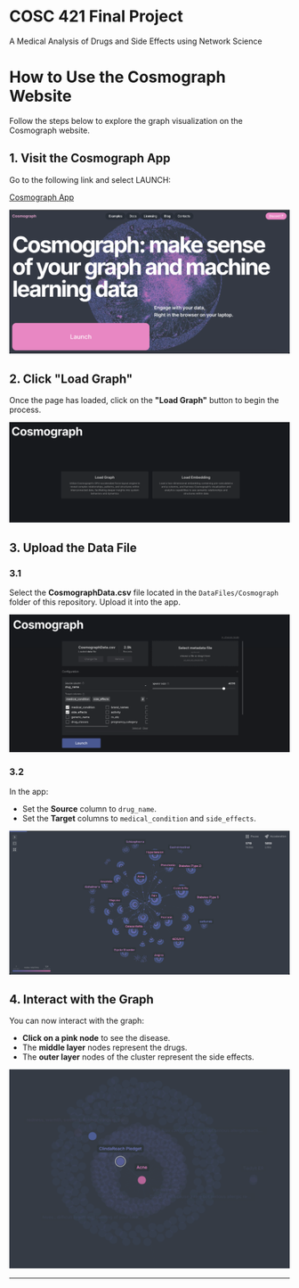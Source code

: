 # COSC 421 Final Project
A Medical Analysis of Drugs and Side Effects using Network Science

# How to Use the Cosmograph Website

Follow the steps below to explore the graph visualization on the Cosmograph website.

## 1. Visit the Cosmograph App

Go to the following link and select LAUNCH:

[Cosmograph App](https://cosmograph.app)

![Step 1: Visit the Cosmograph App](Images/image1.png)

## 2. Click "Load Graph"

Once the page has loaded, click on the **"Load Graph"** button to begin the process.

![Step 2: Click Load Graph](Images/image2.png)

## 3. Upload the Data File
### 3.1 
Select the **CosmographData.csv** file located in the `DataFiles/Cosmograph` folder of this repository. Upload it into the app.

![Step 3.1: Upload the Data File](Images/image3.png)

### 3.2
In the app:
- Set the **Source** column to `drug_name`.
- Set the **Target** columns to `medical_condition` and `side_effects`.

![Step 3.2: Set Source and Target Columns](Images/image4.png)

## 4. Interact with the Graph

You can now interact with the graph:
- **Click on a pink node** to see the disease.
- The **middle layer** nodes represent the drugs.
- The **outer layer** nodes of the cluster represent the side effects.

![Step 4: Interact with the Graph](Images/image5.png)

---


